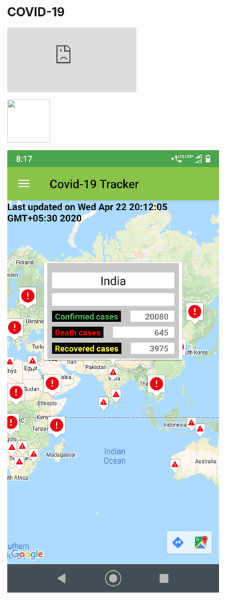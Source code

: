 # COVID-19
![Map View](https://raw.github.com/GauravNadar/COVID-19/master/screens/Screenshot_worldMap.txt)

<img src="https://raw.github.com/GauravNadar/COVID-19/master/screens/Screenshot_worldMap.jpg" style=" width:100px ; height:100px " />

![demo](screens/Screenshot_worldMap.png)
